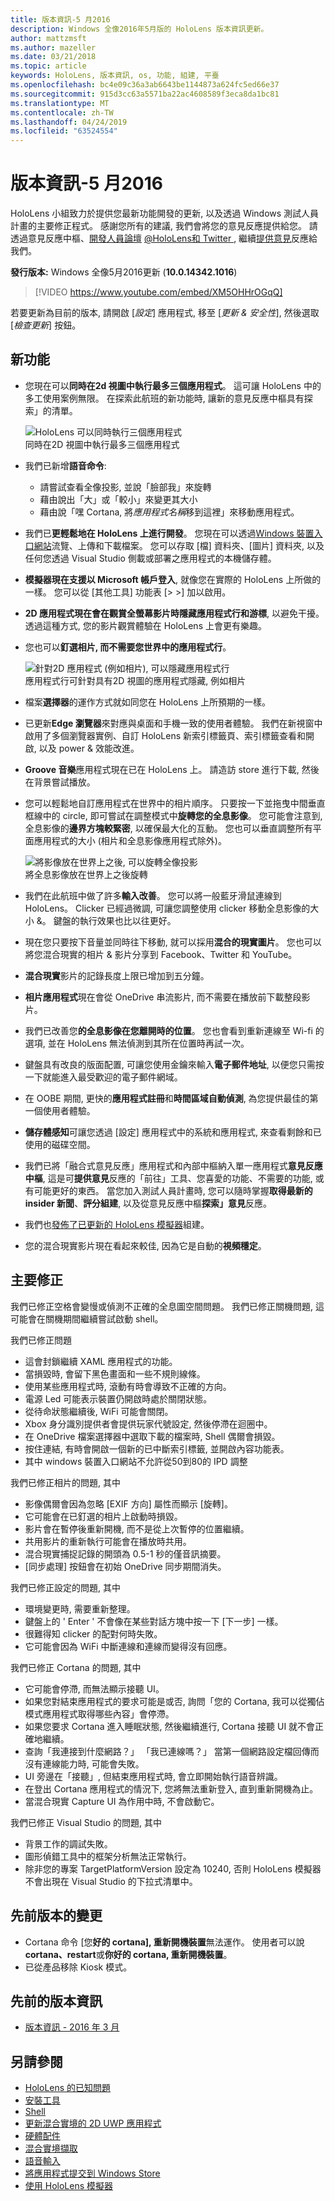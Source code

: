 ```yaml
---
title: 版本資訊-5 月2016
description: Windows 全像2016年5月版的 HoloLens 版本資訊更新。
author: mattzmsft
ms.author: mazeller
ms.date: 03/21/2018
ms.topic: article
keywords: HoloLens, 版本資訊, os, 功能, 組建, 平臺
ms.openlocfilehash: bc4e09c36a3ab6643be1144873a624fc5ed66e37
ms.sourcegitcommit: 915d3cc63a5571ba22ac4608589f3eca8da1bc81
ms.translationtype: MT
ms.contentlocale: zh-TW
ms.lasthandoff: 04/24/2019
ms.locfileid: "63524554"
---
```

# <a name="release-notes---may-2016"></a>版本資訊-5 月2016

HoloLens 小組致力於提供您最新功能開發的更新, 以及透過 Windows 測試人員計畫的主要修正程式。 感謝您所有的建議, 我們會將您的意見反應提供給您。 請透過意見反應中樞、[開發人員論壇](https://forums.hololens.com) [ @HoloLens和 Twitter ](https://twitter.com/hololens), 繼續[提供意見](give-us-feedback.md)反應給我們。

**發行版本:** Windows 全像5月2016更新 (**10.0.14342.1016**)

>[!VIDEO https://www.youtube.com/embed/XM5OHHrOGqQ]

若要更新為目前的版本, 請開啟 [*設定*] 應用程式, 移至 [*更新 & 安全性*], 然後選取 [*檢查更新*] 按鈕。

## <a name="new-features"></a>新功能

* 您現在可以**同時在2d 視圖中執行最多三個應用程式**。 這可讓 HoloLens 中的多工使用案例無限。 在探索此航班的新功能時, 讓新的意見反應中樞具有探索」的清單。

  ![HoloLens 可以同時執行三個應用程式](images/img-3625-400px.jpg)<br>
  同時在2D 視圖中執行最多三個應用程式

* 我們已新增**語音命令**:
   * 請嘗試查看全像投影, 並說「臉部我」來旋轉
   * 藉由說出「大」或「較小」來變更其大小
   * 藉由說「嘿 Cortana, 將*應用程式名稱*移到這裡」來移動應用程式。
* 我們已**更輕鬆地在 HoloLens 上進行開發**。 您現在可以透過[Windows 裝置入口網站](using-the-windows-device-portal.md)流覽、上傳和下載檔案。 您可以存取 [檔] 資料夾、[圖片] 資料夾, 以及任何您透過 Visual Studio 側載或部署之應用程式的本機儲存體。
* **模擬器現在支援以 Microsoft 帳戶登入**, 就像您在實際的 HoloLens 上所做的一樣。 您可以從 [其他工具] 功能表 [> >] 加以啟用。
* **2D 應用程式現在會在觀賞全螢幕影片時隱藏應用程式行和游標**, 以避免干擾。 透過這種方式, 您的影片觀賞體驗在 HoloLens 上會更有樂趣。
* 您也可以**釘選相片, 而不需要您世界中的應用程式行**。

  ![針對2D 應用程式 (例如相片), 可以隱藏應用程式行](images/img-3626-400px.jpg)<br>
  應用程式行可針對具有2D 視圖的應用程式隱藏, 例如相片
  
* 檔案**選擇器**的運作方式就如同您在 HoloLens 上所預期的一樣。
* 已更新**Edge 瀏覽器**來對應與桌面和手機一致的使用者體驗。 我們在新視窗中啟用了多個瀏覽器實例、自訂 HoloLens 新索引標籤頁、索引標籤查看和開啟, 以及 power & 效能改進。
* **Groove 音樂**應用程式現在已在 HoloLens 上。 請造訪 store 進行下載, 然後在背景嘗試播放。
* 您可以輕鬆地自訂應用程式在世界中的相片順序。 只要按一下並拖曳中間垂直框線中的 circle, 即可嘗試在調整模式中**旋轉您的全息影像**。 您可能會注意到, 全息影像的**邊界方塊較緊密**, 以確保最大化的互動。 您也可以垂直調整所有平面應用程式的大小 (相片和全息影像應用程式除外)。

  ![將影像放在世界上之後, 可以旋轉全像投影](images/img-3627-400px.jpg)<br>
  將全息影像放在世界上之後旋轉

* 我們在此航班中做了許多**輸入改善**。 您可以將一般藍牙滑鼠連線到 HoloLens。 Clicker 已經過微調, 可讓您調整使用 clicker 移動全息影像的大小 &。 鍵盤的執行效果也比以往更好。
* 現在您只要按下音量並同時往下移動, 就可以採用**混合的現實圖片**。 您也可以將您混合現實的相片 & 影片分享到 Facebook、Twitter 和 YouTube。
* **混合現實**影片的記錄長度上限已增加到五分鐘。
* **相片應用程式**現在會從 OneDrive 串流影片, 而不需要在播放前下載整段影片。
* 我們已改善您**的全息影像在您離開時的位置**。 您也會看到重新連線至 Wi-fi 的選項, 並在 HoloLens 無法偵測到其所在位置時再試一次。
* 鍵盤具有改良的版面配置, 可讓您使用金鑰來輸入**電子郵件地址**, 以便您只需按一下就能進入最受歡迎的電子郵件網域。
* 在 OOBE 期間, 更快的**應用程式註冊**和**時間區域自動偵測**, 為您提供最佳的第一個使用者體驗。
* **儲存體感知**可讓您透過 [設定] 應用程式中的系統和應用程式, 來查看剩餘和已使用的磁碟空間。
* 我們已將「融合式意見反應」應用程式和內部中樞納入單一應用程式**意見反應中樞**, 這是可**提供意見**反應的「前往」工具、您喜愛的功能、不需要的功能, 或有可能更好的東西。 當您加入測試人員計畫時, 您可以隨時掌握**取得最新的 insider 新聞**、**評分組建**, 以及從意見反應中樞**探索」意見**反應。
* 我們也[發佈了已更新的 HoloLens 模擬器](install-the-tools.md)組建。
* 您的混合現實影片現在看起來較佳, 因為它是自動的**視頻穩定**。

## <a name="major-fixes"></a>主要修正

我們已修正空格會變慢或偵測不正確的全息圖空間問題。 我們已修正關機問題, 這可能會在關機期間繼續嘗試啟動 shell。

我們已修正問題
* 這會封鎖繼續 XAML 應用程式的功能。
* 當損毀時, 會留下黑色畫面和一些不規則線條。
* 使用某些應用程式時, 滾動有時會導致不正確的方向。
* 電源 Led 可能表示裝置仍開啟時處於關閉狀態。
* 從待命狀態繼續後, WiFi 可能會關閉。
* Xbox 身分識別提供者會提供玩家代號設定, 然後停滯在迴圈中。
* 在 OneDrive 檔案選擇器中選取下載的檔案時, Shell 偶爾會損毀。
* 按住連結, 有時會開啟一個新的已中斷索引標籤, 並開啟內容功能表。
* 其中 windows 裝置入口網站不允許從50到80的 IPD 調整

我們已修正相片的問題, 其中
* 影像偶爾會因為忽略 [EXIF 方向] 屬性而顯示 [旋轉]。
* 它可能會在已釘選的相片上啟動時損毀。
* 影片會在暫停後重新開機, 而不是從上次暫停的位置繼續。
* 共用影片的重新執行可能會在播放時共用。
* 混合現實捕捉記錄的開頭為 0.5-1 秒的僅音訊摘要。
* [同步處理] 按鈕會在初始 OneDrive 同步期間消失。

我們已修正設定的問題, 其中
* 環境變更時, 需要重新整理。
* 鍵盤上的 ' Enter ' 不會像在某些對話方塊中按一下 [下一步] 一樣。
* 很難得知 clicker 的配對何時失敗。
* 它可能會因為 WiFi 中斷連線和連線而變得沒有回應。

我們已修正 Cortana 的問題, 其中
* 它可能會停滯, 而無法顯示接聽 UI。
* 如果您對結束應用程式的要求可能是或否, 詢問「您的 Cortana, 我可以從獨佔模式應用程式取得哪些內容」會停滯。
* 如果您要求 Cortana 進入睡眠狀態, 然後繼續進行, Cortana 接聽 UI 就不會正確地繼續。
* 查詢「我連接到什麼網路？」 「我已連線嗎？」 當第一個網路設定檔回傳而沒有連線能力時, 可能會失敗。
* UI 旁邊在「接聽」, 但結束應用程式時, 會立即開始執行語音辨識。
* 在登出 Cortana 應用程式的情況下, 您將無法重新登入, 直到重新開機為止。
* 當混合現實 Capture UI 為作用中時, 不會啟動它。

我們已修正 Visual Studio 的問題, 其中
* 背景工作的調試失敗。
* 圖形偵錯工具中的框架分析無法正常執行。
* 除非您的專案 TargetPlatformVersion 設定為 10240, 否則 HoloLens 模擬器不會出現在 Visual Studio 的下拉式清單中。

## <a name="changes-from-previous-release"></a>先前版本的變更
* Cortana 命令 [您**好的 cortana], 重新開機裝置**無法運作。 使用者可以說**cortana、restart**或**你好的 cortana, 重新開機裝置**。
* 已從產品移除 Kiosk 模式。

## <a name="prior-release-notes"></a>先前的版本資訊
* [版本資訊 - 2016 年 3 月](release-notes-march-2016.md)

## <a name="see-also"></a>另請參閱
* [HoloLens 的已知問題](hololens-known-issues.md)
* [安裝工具](install-the-tools.md)
* [Shell](navigating-the-windows-mixed-reality-home.md)
* [更新混合實境的 2D UWP 應用程式](building-2d-apps.md)
* [硬體配件](hardware-accessories.md)
* [混合實境擷取](mixed-reality-capture.md)
* [語音輸入](voice-input.md)
* [將應用程式提交到 Windows Store](submitting-an-app-to-the-microsoft-store.md)
* [使用 HoloLens 模擬器](using-the-hololens-emulator.md)
